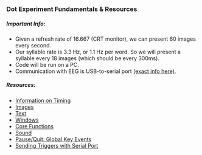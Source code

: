 ### Dot Experiment Fundamentals & Resources

##### Important Info:
- Given a refresh rate of 16.667 (CRT monitor), we can present 60 images every second.
- Our syllable rate is 3.3 Hz, or 1.1 Hz per word. So we will present a syllable every 18 images (which should be every 300ms).
- Code will be run on a PC.
- Communication with EEG is USB-to-serial port [(exact info here)](https://www.biosemi.com/faq/USB%20Trigger%20interface%20cable.htm).

##### Resources:
- [Information on Timing](https://www.psychopy.org/general/timing/timing.html)
- [Images](https://www.psychopy.org/api/visual/imagestim.html#psychopy.visual.ImageStim)
- [Text](https://www.psychopy.org/api/visual/textbox.html#psychopy.visual.TextBox)
- [Windows](https://www.psychopy.org/api/visual/window.html#psychopy.visual.Window)
- [Core Functions](https://www.psychopy.org/api/core.html)
- [Sound](https://www.psychopy.org/api/sound.html)
- [Pause/Quit: Global Key Events](https://www.psychopy.org/coder/globalKeys.html#adding-a-global-event-key-simple)
- [Sending Triggers with Serial Port](https://pyserial.readthedocs.io/en/latest/)
